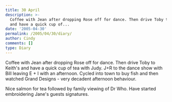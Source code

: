 ```yaml
---
title: 30 April
description: >-
  Coffee with Jean after dropping Rose off for dance. Then drive Toby to Keith's
  and have a quick cup of...
date: '2005-04-30'
permalink: /2005/04/30/diary/
author: Cindy
comments: []
type: Diary
---
```


Coffee with Jean after dropping Rose off for dance. Then drive Toby to Keith's and have a quick cup of tea with Judy. J+R to the dance show with Bill leaving E + I with an afternoon. Cycled into town to buy fish and then watched Grand Designs - very decadent afternoon behaviour.

Nice salmon for tea followed by family viewing of Dr Who. Have started embroidering Jane's guests signatures.

